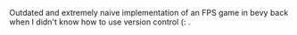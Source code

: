 Outdated and extremely naive implementation of an FPS game in bevy back when I didn't know how to use version control (: . 
